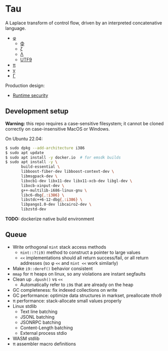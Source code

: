 # Tau
A Laplace transform of control flow, driven by an interpreted concatenative language.

+ [φ](doc/phi.md)
  + [Φ](doc/Phi.md)
  + [ζ](doc/zeta.md)
  + [Λ](doc/Lambda.md)
  + [UTF9](doc/utf9.md)
+ [π](doc/pi.md)
+ [γ](doc/gamma.md)
+ [Γ](doc/Gamma.md)

Production design:

+ [Runtime security](doc/security.md)


## Development setup
**Warning:** this repo requires a case-sensitive filesystem; it cannot be cloned correctly on case-insensitive MacOS or Windows.

On Ubuntu 22.04:

```sh
$ sudo dpkg --add-architecture i386
$ sudo apt update
$ sudo apt install -y docker.io  # for emsdk builds
$ sudo apt install -y \
       build-essential \
       libboost-fiber-dev libboost-context-dev \
       libmsgpack-dev \
       libxcb1-dev libx11-dev libx11-xcb-dev libgl-dev \
       libxcb-xinput-dev \
       g++-multilib-i686-linux-gnu \
       libc6-dbg{,:i386} \
       libstdc++6-12-dbg{,:i386} \
       libpango1.0-dev libcairo2-dev \
       libzstd-dev
```

**TODO:** dockerize native build environment


## Queue
+ Write orthogonal `πint` stack access methods
  + `πint::?(i9)` method to construct a pointer to large values
  + `<<` implementations should all return success/fail, or all return addresses (so φ `<<` and `πint <<` work similarly)
+ Make `i9::deref()` behavior consistent
+ `mmap` for π heaps on linux, so any violations are instant segfaults
+ Clean up `.dpush()` vs `<<`
  + Automatically refer to `i9`s that are already on the heap
+ GC completeness: fix indexed collections on write
+ GC performance: optimize data structures in markset, preallocate πho9
+ π performance: stack-allocate small values properly
+ Linux stdlib
  + Text line batching
  + JSONL batching
  + JSONRPC batching
  + Content-Length batching
  + External process stdio
+ WASM stdlib
+ π assembler macro definitions
